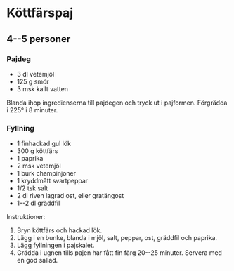 # Köttfärspaj

## 4--5 personer

### Pajdeg

-   3 dl vetemjöl
-   125 g smör
-   3 msk kallt vatten

Blanda ihop ingredienserna till pajdegen och tryck ut i pajformen.
Förgrädda i 225° i 8 minuter.

### Fyllning

-   1 finhackad gul lök
-   300 g köttfärs
-   1 paprika
-   2 msk vetemjöl
-   1 burk champinjoner
-   1 kryddmått svartpeppar
-   1/2 tsk salt
-   2 dl riven lagrad ost, eller gratängost
-   1--2 dl gräddfil

Instruktioner:

1.  Bryn köttfärs och hackad lök.
2.  Lägg i en bunke, blanda i mjöl, salt, peppar, ost, gräddfil och
    paprika.
3.  Lägg fyllningen i pajskalet.
4.  Grädda i ugnen tills pajen har fått fin färg 20--25 minuter. Servera
    med en god sallad.

